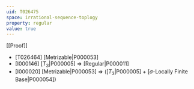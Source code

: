 ```yaml
---
uid: T026475
space: irrational-sequence-toplogy
property: regular
value: true
---
```

[[Proof]]

* [T026464] [Metrizable|P000053]
* [I000146] [$T_3$|P000005] => [Regular|P000011]
* [I000020] [Metrizable|P000053] => ([$T_3$|P000005] + [$\sigma$-Locally Finite Base|P000054])

